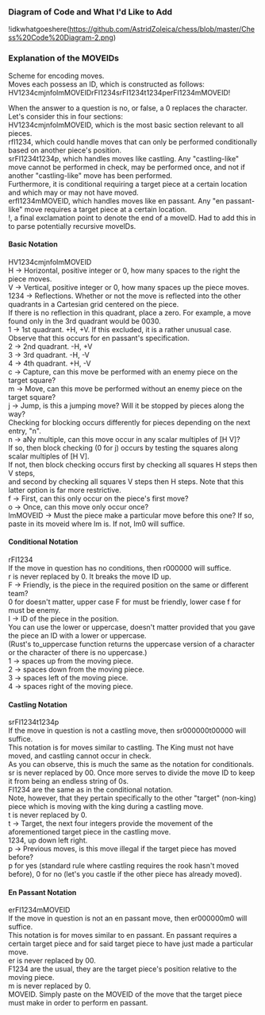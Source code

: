 ### Diagram of Code and What I'd Like to Add
!idkwhatgoeshere(https://github.com/AstridZoleica/chess/blob/master/Chess%20Code%20Diagram-2.png)

### Explanation of the MOVEIDs
Scheme for encoding moves.  
Moves each possess an ID, which is constructed as follows:  
HV1234cmjnfolmMOVEIDrFI1234srFI1234t1234perFI1234mMOVEID!  

When the answer to a question is no, or false, a 0 replaces the character.  
Let's consider this in four sections:  
HV1234cmjnfolmMOVEID, which is the most basic section relevant to all pieces.  
rfI1234, which could handle moves that can only be performed conditionally based on another piece's position.  
srFI1234t1234p, which handles moves like castling. Any "castling-like" move cannot be performed in check,
    may be performed once,
    and not if another "castling-like" move has been performed.  
    Furthermore, it is conditional requiring a target piece at a certain location and which may or may not have moved.  
erfI1234mMOVEID, which handles moves like en passant. Any "en passant-like" move requires a target piece at a certain location.  
!, a final exclamation point to denote the end of a moveID. Had to add this in to parse potentially recursive moveIDs.  

#### Basic Notation
HV1234cmjnfolmMOVEID  
H -> Horizontal, positive integer or 0, how many spaces to the right the piece moves.  
V -> Vertical, positive integer or 0, how many spaces up the piece moves.  
1234 -> Reflections. Whether or not the move is reflected into the other quadrants in a Cartesian grid centered on the piece.  
    If there is no reflection in this quadrant, place a zero. For example, a move found only in the 3rd quadrant would be 0030.  
    1 -> 1st quadrant. +H, +V. If this excluded, it is a rather unusual case. Observe that this occurs for en passant's specification.  
    2 -> 2nd quadrant. -H, +V  
    3 -> 3rd quadrant. -H, -V  
    4 -> 4th quadrant. +H, -V  
c -> Capture, can this move be performed with an enemy piece on the target square?  
m -> Move, can this move be performed without an enemy piece on the target square?  
j -> Jump, is this a jumping move? Will it be stopped by pieces along the way?  
    Checking for blocking occurs differently for pieces depending on the next entry, "n".  
n -> aNy multiple, can this move occur in any scalar multiples of [H V]?  
    If so, then block checking (0 for j) occurs by testing the squares along scalar multiples of [H V].  
    If not, then block checking occurs first by checking all squares H steps then V steps,  
    and second by checking all squares V steps then H steps. Note that this latter option is far more restrictive.  
f -> First, can this only occur on the piece's first move?  
o -> Once, can this move only occur once?  
lmMOVEID -> Must the piece make a particular move before this one? If so, paste in its moveid where lm is. If not, lm0 will suffice.  

#### Conditional Notation
rFI1234  
If the move in question has no conditions, then r000000 will suffice.  
r is never replaced by 0. It breaks the move ID up.  
F -> Friendly, is the piece in the required position on the same or different team?  
    0 for doesn't matter, upper case F for must be friendly, lower case f for must be enemy.  
I -> ID of the piece in the position.  
    You can use the lower or uppercase, doesn't matter provided that you gave the piece an ID with a lower or uppercase.  
    (Rust's to_uppercase function returns the uppercase version of a character or the character of there is no uppercase.)  
1 -> spaces up from the moving piece.  
2 -> spaces down from the moving piece.  
3 -> spaces left of the moving piece.  
4 -> spaces right of the moving piece.  

#### Castling Notation
srFI1234t1234p  
If the move in question is not a castling move, then sr000000t00000 will suffice.  
This notation is for moves similar to castling. The King must not have moved, and castling cannot occur in check.  
As you can observe, this is much the same as the notation for conditionals.  
sr is never replaced by 00. Once more serves to divide the move ID to keep it from being an endless string of 0s.  
FI1234 are the same as in the conditional notation.  
Note, however, that they pertain specifically to the other "target" (non-king) piece which is moving with the king during a castling move.  
t is never replaced by 0.  
t -> Target, the next four integers provide the movement of the aforementioned target piece in the castling move.  
1234, up down left right.  
p -> Previous moves, is this move illegal if the target piece has moved before?  
    p for yes (standard rule where castling requires the rook hasn't moved before), 0 for no (let's you castle if the other piece has already moved).  

#### En Passant Notation
erFI1234mMOVEID  
If the move in question is not an en passant move, then er000000m0 will suffice.  
This notation is for moves similar to en passant. En passant requires a certain target piece and for said target piece to have just made a particular move.  
er is never replaced by 00.  
F1234 are the usual, they are the target piece's position relative to the moving piece.  
m is never replaced by 0.  
MOVEID. Simply paste on the MOVEID of the move that the target piece must make in order to perform en passant.